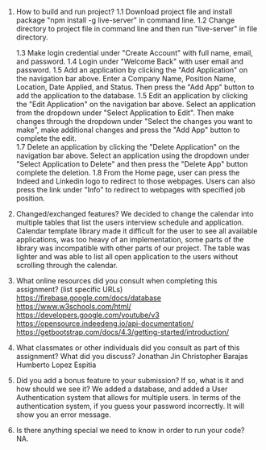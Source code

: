 
1. How to build and run project?
    1.1 Download project file and install package "npm install -g live-server" in command line. 
    1.2 Change directory to project file in command line and then run "live-server" in file directory. 
    
    1.3 Make login credential under "Create Account" with full name, email, and password. 
    1.4 Login under "Welcome Back" with user email and password. 
    1.5 Add an application by clicking the "Add Application" on the navigation bar above. Enter a Company Name, 
        Position Name, Location, Date Applied, and Status. Then press the "Add App" button to add the application
        to the database. 
    1.5 Edit an application by clicking the "Edit Application" on the navigation bar above. Select an application
        from the dropdown under "Select Application to Edit". Then make changes through the dropdown under "Select
        the changes you want to make", make additional changes and press the "Add App" button to complete the edit.  
    1.7 Delete an application by clicking the "Delete Application" on the navigation bar above. Select an application
        using the dropdown under "Select Application to Delete" and then press the "Delete App" button complete 
        the deletion.
    1.8 From the Home page, user can press the Indeed and Linkedin logo to redirect to those webpages. Users can 
        also press the link under "Info" to redirect to webpages with specified job position. 

2. Changed/exchanged features? 
    We decided to change the calendar into multiple tables that list the users interview schedule and application. 
    Calendar template library made it difficult for the user to see all available applications, was too heavy of an 
    implementation, some parts of the library was incompatible with other parts of our project. The table was lighter 
    and was able to list all open application to the users without scrolling through the calendar. 

3. What online resources did you consult when completing this assignment? (list specific URLs)
https://firebase.google.com/docs/database
https://www.w3schools.com/html/
https://developers.google.com/youtube/v3
https://opensource.indeedeng.io/api-documentation/
https://getbootstrap.com/docs/4.3/getting-started/introduction/

4. What classmates or other individuals did you consult as part of this assignment? What did you discuss?
Jonathan Jin
Christopher Barajas
Humberto Lopez Espitia

5. Did you add a bonus feature to your submission? If so, what is it and how should we see it?
We added a database, and added a User Authentication system that allows for multiple users. In terms of the authentication system, if you guess your password incorrectly. It will show you an error message.

6. Is there anything special we need to know in order to run your code?
NA. 




